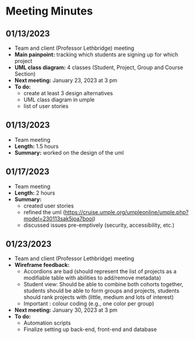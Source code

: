 # Meeting Minutes 

## 01/13/2023
- Team and client (Professor Lethbridge) meeting
- **Main painpoint:** tracking which students are signing up for which project
- **UML class diagram:** 4 classes (Student, Project, Group and Course Section)
- **Next meeting:** January 23, 2023 at 3 pm
- **To do:** 
    - create at least 3 design alternatives
    - UML class diagram in umple
    - list of user stories

## 01/13/2023
- Team meeting
- **Length:** 1.5 hours
- **Summary:** worked on the design of the uml

## 01/17/2023
- Team meeting
- **Length:** 2 hours
- **Summary:**
    - created user stories
    - refined the uml (https://cruise.umple.org/umpleonline/umple.php?model=230113sak5joa7booi)
    - discussed issues pre-emptively (security, accessibility, etc.)

## 01/23/2023
- Team and client (Professor Lethbridge) meeting
- **Wireframe feedback:** 
    -  Accordions are bad (should represent the list of projects as a modifiable table with abilities to add/remove metadata)
    -  Student view: Should be able to combine both cohorts together, students should be able to form groups and projects, students should rank projects with (little, medium and lots of interest)
    -  Important : colour coding (e.g., one color per group)
- **Next meeting:** January 30, 2023 at 3 pm
- **To do:** 
    - Automation scripts
    - Finalize setting up back-end, front-end and database
